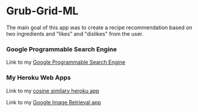 # Grub-Grid-ML

The main goal of this app was to create a recipe recommendation based on two ingredients and "likes" and "dislikes" from the user.

### Google Programmable Search Engine

Link to my [Google Programmable Search Engine](https://cse.google.com/cse?cx=0a2fb8613582786f9#gsc.tab=0&gsc.q=authentic%20mulligatawny%20soup)

### My Heroku Web Apps

Link to my [cosine similary heroku app](http://grubgrid.herokuapp.com/cosine/254921,361650,215716,248350,0,1,0,1)

Link to my [Google Image Retrieval app](http://grubgridimagesearch.herokuapp.com/grabimage/authentic%20mulligatawny%20soup)
